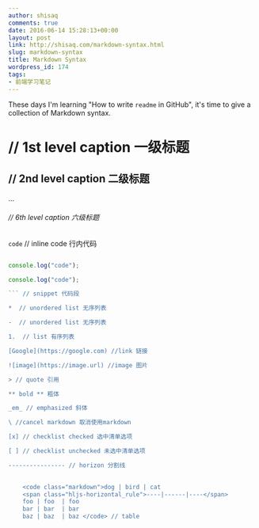 ```yaml
---
author: shisaq
comments: true
date: 2016-06-14 15:28:13+00:00
layout: post
link: http://shisaq.com/markdown-syntax.html
slug: markdown-syntax
title: Markdown Syntax
wordpress_id: 174
tags:
- 前端学习笔记
---
```


These days I'm learning "How to write `readme` in GitHub", it's time to give a collection of Markdown syntax.

# // 1st level caption 一级标题

## // 2nd level caption 二级标题

...

###### // 6th level caption 六级标题

`code` // inline code 行内代码

``` JavaScript

console.log("code");

console.log("code");

``` // snippet 代码段

*  // unordered list 无序列表

-  // unordered list 无序列表

1.  // list 有序列表

[Google](https://google.com) //link 链接

![image](https://image.url) //image 图片

> // quote 引用

** bold ** 粗体

_em_ // emphasized 斜体

\ //cancel markdown 取消使用markdown

[x] // checklist checked 选中清单选项

[ ] // checklist unchecked 未选中清单选项

---------------- // horizon 分割线

    
    <code class="markdown">dog | bird | cat
    <span class="hljs-horizontal_rule">----|------|----</span>
    foo | foo  | foo
    bar | bar  | bar
    baz | baz  | baz </code> // table



